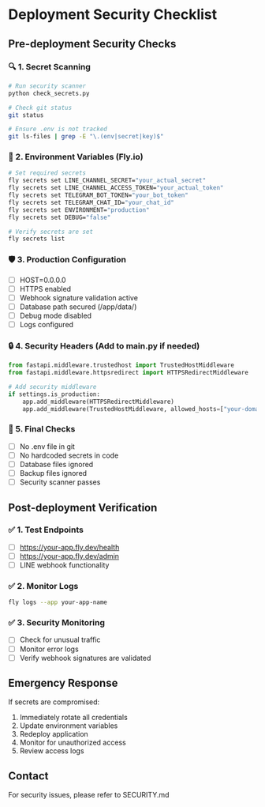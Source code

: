 # Deployment Security Checklist

## Pre-deployment Security Checks

### 🔍 1. Secret Scanning
```bash
# Run security scanner
python check_secrets.py

# Check git status
git status

# Ensure .env is not tracked
git ls-files | grep -E "\.(env|secret|key)$"
```

### 🔐 2. Environment Variables (Fly.io)
```bash
# Set required secrets
fly secrets set LINE_CHANNEL_SECRET="your_actual_secret"
fly secrets set LINE_CHANNEL_ACCESS_TOKEN="your_actual_token"
fly secrets set TELEGRAM_BOT_TOKEN="your_bot_token"
fly secrets set TELEGRAM_CHAT_ID="your_chat_id"
fly secrets set ENVIRONMENT="production"
fly secrets set DEBUG="false"

# Verify secrets are set
fly secrets list
```

### 🛡️ 3. Production Configuration
- [ ] HOST=0.0.0.0
- [ ] HTTPS enabled
- [ ] Webhook signature validation active
- [ ] Database path secured (/app/data/)
- [ ] Debug mode disabled
- [ ] Logs configured

### 🔒 4. Security Headers (Add to main.py if needed)
```python
from fastapi.middleware.trustedhost import TrustedHostMiddleware
from fastapi.middleware.httpsredirect import HTTPSRedirectMiddleware

# Add security middleware
if settings.is_production:
    app.add_middleware(HTTPSRedirectMiddleware)
    app.add_middleware(TrustedHostMiddleware, allowed_hosts=["your-domain.fly.dev"])
```

### 🚨 5. Final Checks
- [ ] No .env file in git
- [ ] No hardcoded secrets in code
- [ ] Database files ignored
- [ ] Backup files ignored
- [ ] Security scanner passes

## Post-deployment Verification

### ✅ 1. Test Endpoints
- [ ] https://your-app.fly.dev/health
- [ ] https://your-app.fly.dev/admin
- [ ] LINE webhook functionality

### ✅ 2. Monitor Logs
```bash
fly logs --app your-app-name
```

### ✅ 3. Security Monitoring
- [ ] Check for unusual traffic
- [ ] Monitor error logs
- [ ] Verify webhook signatures are validated

## Emergency Response

If secrets are compromised:
1. Immediately rotate all credentials
2. Update environment variables
3. Redeploy application
4. Monitor for unauthorized access
5. Review access logs

## Contact

For security issues, please refer to SECURITY.md
